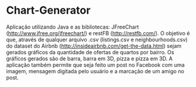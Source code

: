 # Chart-Generator
Aplicação utilizando Java e as bibliotecas: JFreeChart (http://www.jfree.org/jfreechart/) e restFB (http://restfb.com/). O objetivo é que, através de qualquer arquivo .csv (listings.csv e  neighbourhoods.csv) do dataset do Airbnb (http://insideairbnb.com/get-the-data.html) sejam gerados gráficos da quantidade de ofertas de quartos por bairro. Os gráficos gerados são de barra, barra em 3D, pizza e pizza em 3D. 
A aplicação também permite que seja feito um post no Facebook com uma imagem, mensagem digitada pelo usuário e a marcação de um amigo no post.
